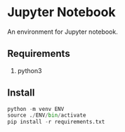 # Jupyter Notebook

An environment for Jupyter notebook.

## Requirements

1. python3

## Install

```python
python -m venv ENV
source ./ENV/bin/activate
pip install -r requirements.txt
```

